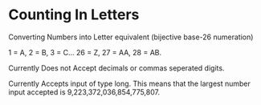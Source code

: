 # Counting In Letters
Converting Numbers into Letter equivalent (bijective base-26 numeration)

1 = A, 2 = B, 3 = C... 26 = Z, 27 = AA, 28 = AB.

Currently Does not Accept decimals or commas seperated digits.

Currently Accepts input of type long. This means that the largest number input accepted is 9,223,372,036,854,775,807.
